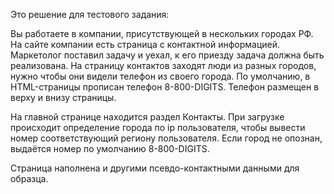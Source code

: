 Это решение для тестового задания:

Вы работаете в компании, присутствующей в нескольких городах РФ. На сайте компании есть страница с контактной информацией. Маркетолог поставил задачу и уехал, к его приезду задача должна быть реализована.
На страницу контактов заходят люди из разных городов, нужно чтобы они видели телефон из своего города. По умолчанию, в HTML-страницы прописан телефон 8-800-DIGITS. Телефон размещен в верху и внизу страницы.

На главной странице находится раздел Контакты. При загрузке происходит определение города по ip пользователя, чтобы вывести номер соответствующий региону пользователя. Если город не опознан, выдаётся номер по умолчанию 8-800-DIGITS. 

Страница наполнена и другими псевдо-контактными данными для образца.
